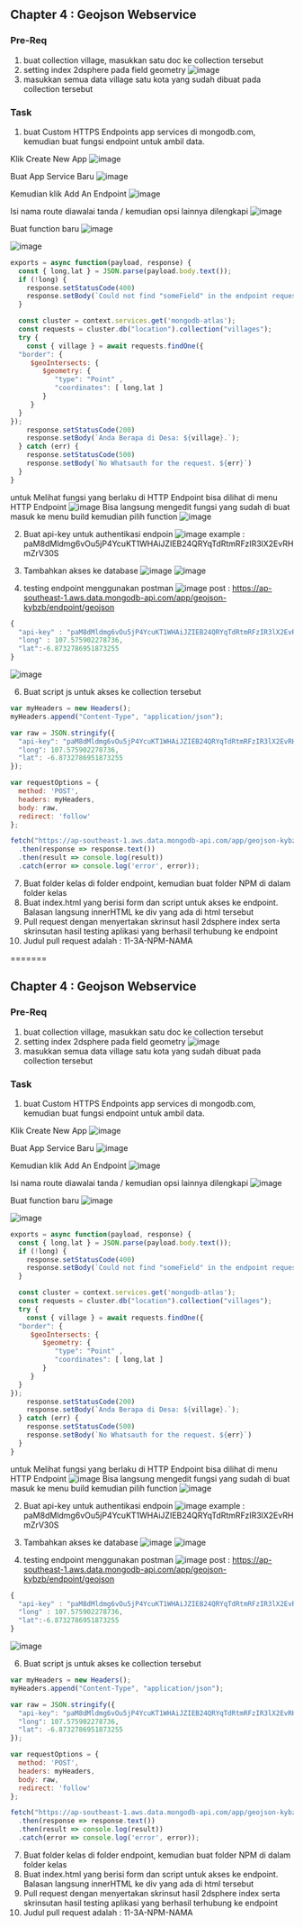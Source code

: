 
## Chapter 4 : Geojson Webservice

### Pre-Req

1. buat collection village, masukkan satu doc ke collection tersebut
2. setting index 2dsphere pada field geometry
![image](https://user-images.githubusercontent.com/11188109/212019979-099671be-a143-467d-b7ef-c3682166cae8.png)
3. masukkan semua data village satu kota yang sudah dibuat pada collection tersebut

### Task

1. buat Custom HTTPS Endpoints app services di mongodb.com, kemudian buat fungsi endpoint untuk ambil data.

Klik Create New App
![image](https://user-images.githubusercontent.com/11188109/212017705-4dcc7215-3e4b-4925-a0ee-04ef8634459c.png)

Buat App Service Baru
![image](https://user-images.githubusercontent.com/11188109/212020359-149f3284-c87f-42ee-a7c6-c074c5f86150.png)

Kemudian klik Add An Endpoint
![image](https://user-images.githubusercontent.com/11188109/212020559-a9243082-3c7a-4758-824f-5e5dac1d55be.png)

Isi nama route diawalai tanda / kemudian opsi lainnya dilengkapi
![image](https://user-images.githubusercontent.com/11188109/212020787-8f922076-e8ca-467a-beff-d2cff4661e63.png)

Buat function baru
![image](https://user-images.githubusercontent.com/11188109/212020874-80103a50-503c-471e-ab09-79c6667551a7.png)

![image](https://user-images.githubusercontent.com/11188109/212024173-ebc9b604-d79a-406e-be72-f3677545985c.png)


```js
exports = async function(payload, response) {
  const { long,lat } = JSON.parse(payload.body.text());
  if (!long) {
    response.setStatusCode(400)
    response.setBody(`Could not find "someField" in the endpoint request body.`);
  }

  const cluster = context.services.get('mongodb-atlas');
  const requests = cluster.db("location").collection("villages");
  try {
    const { village } = await requests.findOne({
  "border": {
     $geoIntersects: {
        $geometry: {
           "type": "Point" ,
           "coordinates": [ long,lat ]
        }
     }
  }
});
    response.setStatusCode(200)
    response.setBody(`Anda Berapa di Desa: ${village}.`);
  } catch (err) {
    response.setStatusCode(500)
    response.setBody(`No Whatsauth for the request. ${err}`)
  }
}

```

untuk Melihat fungsi yang berlaku di HTTP Endpoint bisa dilihat di menu HTTP Endpoint
![image](https://user-images.githubusercontent.com/11188109/212018078-641ed6a6-cc98-4c11-83b8-978306340e17.png)
Bisa langsung mengedit fungsi yang sudah di buat masuk ke menu build kemudian pilih function
![image](https://user-images.githubusercontent.com/11188109/212018478-47960571-7cef-4bb9-a03e-61eafbdc9517.png)

2. Buat api-key untuk authentikasi endpoin
![image](https://user-images.githubusercontent.com/11188109/212024889-2580e5cf-9bd2-4113-abb8-ea6e6607d03f.png)
example : paM8dMldmg6vOu5jP4YcuKT1WHAiJZIEB24QRYqTdRtmRFzIR3lX2EvRHmZrV30S

3. Tambahkan akses ke database
![image](https://user-images.githubusercontent.com/11188109/212027270-ec201127-de43-40b2-826e-64eb519dca44.png)
![image](https://user-images.githubusercontent.com/11188109/212027517-f162e1ef-351f-4c68-8757-c9c030f88ef4.png)


4. testing endpoint menggunakan postman
![image](https://user-images.githubusercontent.com/11188109/212024375-dd67594a-ed67-4635-8a59-4bbc5ab4676a.png)
post : https://ap-southeast-1.aws.data.mongodb-api.com/app/geojson-kybzb/endpoint/geojson

```js
{
  "api-key" : "paM8dMldmg6vOu5jP4YcuKT1WHAiJZIEB24QRYqTdRtmRFzIR3lX2EvRHmZrV30S",
  "long" : 107.575902278736,
  "lat":-6.8732786951873255
} 
```
![image](https://user-images.githubusercontent.com/11188109/212027653-da18a45d-0f7f-4e3e-9c88-e125b7803fe3.png)



6. Buat script js untuk akses ke collection tersebut
```js
var myHeaders = new Headers();
myHeaders.append("Content-Type", "application/json");

var raw = JSON.stringify({
  "api-key": "paM8dMldmg6vOu5jP4YcuKT1WHAiJZIEB24QRYqTdRtmRFzIR3lX2EvRHmZrV30S",
  "long": 107.575902278736,
  "lat": -6.8732786951873255
});

var requestOptions = {
  method: 'POST',
  headers: myHeaders,
  body: raw,
  redirect: 'follow'
};

fetch("https://ap-southeast-1.aws.data.mongodb-api.com/app/geojson-kybzb/endpoint/geojson", requestOptions)
  .then(response => response.text())
  .then(result => console.log(result))
  .catch(error => console.log('error', error));
```
7. Buat folder kelas di folder endpoint, kemudian buat folder NPM di dalam folder kelas
8. Buat index.html yang berisi form dan script untuk akses ke endpoint. Balasan langsung innerHTML ke div yang ada di html tersebut
9. Pull request dengan menyertakan skrinsut hasil 2dsphere index serta skrinsutan hasil testing aplikasi yang berhasil terhubung ke endpoint
10. Judul pull request adalah : 11-3A-NPM-NAMA

=======
## Chapter 4 : Geojson Webservice

### Pre-Req

1. buat collection village, masukkan satu doc ke collection tersebut
2. setting index 2dsphere pada field geometry
![image](https://user-images.githubusercontent.com/11188109/212019979-099671be-a143-467d-b7ef-c3682166cae8.png)
3. masukkan semua data village satu kota yang sudah dibuat pada collection tersebut

### Task

1. buat Custom HTTPS Endpoints app services di mongodb.com, kemudian buat fungsi endpoint untuk ambil data.

Klik Create New App
![image](https://user-images.githubusercontent.com/11188109/212017705-4dcc7215-3e4b-4925-a0ee-04ef8634459c.png)

Buat App Service Baru
![image](https://user-images.githubusercontent.com/11188109/212020359-149f3284-c87f-42ee-a7c6-c074c5f86150.png)

Kemudian klik Add An Endpoint
![image](https://user-images.githubusercontent.com/11188109/212020559-a9243082-3c7a-4758-824f-5e5dac1d55be.png)

Isi nama route diawalai tanda / kemudian opsi lainnya dilengkapi
![image](https://user-images.githubusercontent.com/11188109/212020787-8f922076-e8ca-467a-beff-d2cff4661e63.png)

Buat function baru
![image](https://user-images.githubusercontent.com/11188109/212020874-80103a50-503c-471e-ab09-79c6667551a7.png)

![image](https://user-images.githubusercontent.com/11188109/212024173-ebc9b604-d79a-406e-be72-f3677545985c.png)


```js
exports = async function(payload, response) {
  const { long,lat } = JSON.parse(payload.body.text());
  if (!long) {
    response.setStatusCode(400)
    response.setBody(`Could not find "someField" in the endpoint request body.`);
  }

  const cluster = context.services.get('mongodb-atlas');
  const requests = cluster.db("location").collection("villages");
  try {
    const { village } = await requests.findOne({
  "border": {
     $geoIntersects: {
        $geometry: {
           "type": "Point" ,
           "coordinates": [ long,lat ]
        }
     }
  }
});
    response.setStatusCode(200)
    response.setBody(`Anda Berapa di Desa: ${village}.`);
  } catch (err) {
    response.setStatusCode(500)
    response.setBody(`No Whatsauth for the request. ${err}`)
  }
}

```

untuk Melihat fungsi yang berlaku di HTTP Endpoint bisa dilihat di menu HTTP Endpoint
![image](https://user-images.githubusercontent.com/11188109/212018078-641ed6a6-cc98-4c11-83b8-978306340e17.png)
Bisa langsung mengedit fungsi yang sudah di buat masuk ke menu build kemudian pilih function
![image](https://user-images.githubusercontent.com/11188109/212018478-47960571-7cef-4bb9-a03e-61eafbdc9517.png)

2. Buat api-key untuk authentikasi endpoin
![image](https://user-images.githubusercontent.com/11188109/212024889-2580e5cf-9bd2-4113-abb8-ea6e6607d03f.png)
example : paM8dMldmg6vOu5jP4YcuKT1WHAiJZIEB24QRYqTdRtmRFzIR3lX2EvRHmZrV30S

3. Tambahkan akses ke database
![image](https://user-images.githubusercontent.com/11188109/212027270-ec201127-de43-40b2-826e-64eb519dca44.png)
![image](https://user-images.githubusercontent.com/11188109/212027517-f162e1ef-351f-4c68-8757-c9c030f88ef4.png)


4. testing endpoint menggunakan postman
![image](https://user-images.githubusercontent.com/11188109/212024375-dd67594a-ed67-4635-8a59-4bbc5ab4676a.png)
post : https://ap-southeast-1.aws.data.mongodb-api.com/app/geojson-kybzb/endpoint/geojson

```js
{
  "api-key" : "paM8dMldmg6vOu5jP4YcuKT1WHAiJZIEB24QRYqTdRtmRFzIR3lX2EvRHmZrV30S",
  "long" : 107.575902278736,
  "lat":-6.8732786951873255
} 
```
![image](https://user-images.githubusercontent.com/11188109/212027653-da18a45d-0f7f-4e3e-9c88-e125b7803fe3.png)



6. Buat script js untuk akses ke collection tersebut
```js
var myHeaders = new Headers();
myHeaders.append("Content-Type", "application/json");

var raw = JSON.stringify({
  "api-key": "paM8dMldmg6vOu5jP4YcuKT1WHAiJZIEB24QRYqTdRtmRFzIR3lX2EvRHmZrV30S",
  "long": 107.575902278736,
  "lat": -6.8732786951873255
});

var requestOptions = {
  method: 'POST',
  headers: myHeaders,
  body: raw,
  redirect: 'follow'
};

fetch("https://ap-southeast-1.aws.data.mongodb-api.com/app/geojson-kybzb/endpoint/geojson", requestOptions)
  .then(response => response.text())
  .then(result => console.log(result))
  .catch(error => console.log('error', error));
```
7. Buat folder kelas di folder endpoint, kemudian buat folder NPM di dalam folder kelas
8. Buat index.html yang berisi form dan script untuk akses ke endpoint. Balasan langsung innerHTML ke div yang ada di html tersebut
9. Pull request dengan menyertakan skrinsut hasil 2dsphere index serta skrinsutan hasil testing aplikasi yang berhasil terhubung ke endpoint
10. Judul pull request adalah : 11-3A-NPM-NAMA
